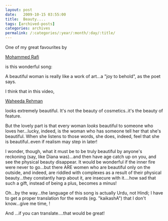 ```yaml
---
layout: post
date:	2009-10-15 03:55:00
title:  Beauty....
tags: [archived-posts]
categories: archives
permalink: /:categories/:year/:month/:day/:title/
---
```

One of my great favourites by 

<a href="http://en.wikipedia.org/wiki/Mohammed_Rafi"> Mohammed Rafi </a>

is this wonderful song:


<lj-embed id="123"/>


A beautiful woman is really like a work of art...a "joy to behold", as the poet says. 

I think that in this video, 

<a href="http://en.wikipedia.org/wiki/Waheeda_Rehman"> Waheeda Rehman </a>

looks extremely beautiful. It's not the beauty of cosmetics..it's the beauty of feature.

But the lovely part is that every woman *looks* beautiful to someone who loves her...lucky, indeed, is the woman who has someone tell her that she's beautiful. When she listens to those words, she does, indeed, feel that she is beautiful..even if realism may step in later!

I wonder, though, what it must be to be truly beautiful by anyone's reckoning (say, like Diana was)...and then have age catch up on you, and see the physical beauty disappear. It would be wonderful if  the inner fire were never to go...but there ARE women who are beautiful only on the outside, and indeed, are riddled with complexes as a result of their physical beauty...they constantly harp about it, are insecure with it....how sad that such a gift, instead of being a plus, becomes a minus!

Oh...by the way...the language of this song is actually Urdu, not Hindi; I have to get a proper translation for the words (eg. "kaikashA") that I don't know...give me time, <lj user="asakiyume">!

And <lj user="inspirethoughts">...if you can translate....that would be great!
